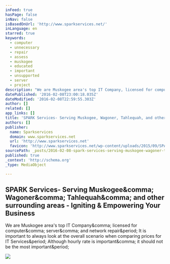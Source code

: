```yaml
---
inFeed: true
hasPage: false
inNav: false
isBasedOnUrl: 'http://www.sparkservices.net/'
inLanguage: en
starred: true
keywords:
  - computer
  - unnecessary
  - repair
  - assess
  - muskogee
  - educated
  - important
  - unsupported
  - server
  - project
description: "We are Muskogee area's top IT Company, licensed for computer, server, and network repair. It is important to always look at the overall scenario when comparing prices for IT Services. Although hourly rate is important, it should not be the most important."
datePublished: '2016-02-08T23:00:18.035Z'
dateModified: '2016-02-08T22:59:55.303Z'
author: []
related: []
app_links: []
title: 'SPARK Services- Serving Muskogee, Wagoner, Tahlequah, and other surrounding areas - Igniting & Empowering Your Business'
authors: []
publisher:
  name: Sparkservices
  domain: www.sparkservices.net
  url: 'http://www.sparkservices.net'
  favicon: 'http://www.sparkservices.net/wp-content/uploads/2015/09/SPARK_New_Outlook.png'
sourcePath: _posts/2016-02-08-spark-services-serving-muskogee-wagoner-tahlequah-and-ot.md
published: true
_context: 'http://schema.org'
_type: MediaObject

---
```

<article style=""><h1>SPARK Services- Serving Muskogee&amp;comma; Wagoner&amp;comma; Tahlequah&amp;comma; and other surrounding areas - Igniting &amp; Empowering Your Business</h1><p>We are Muskogee area's top IT Company&amp;comma; licensed for computer&amp;comma; server&amp;comma; and network repair&amp;period; It is important to always look at the overall scenario when comparing prices for IT Services&amp;period; Although hourly rate is important&amp;comma; it should not be the most important&amp;period;</p><img src="http://www.sparkservices.net/wp-content/uploads/2015/08/image_3-570x360.jpg" /></article>